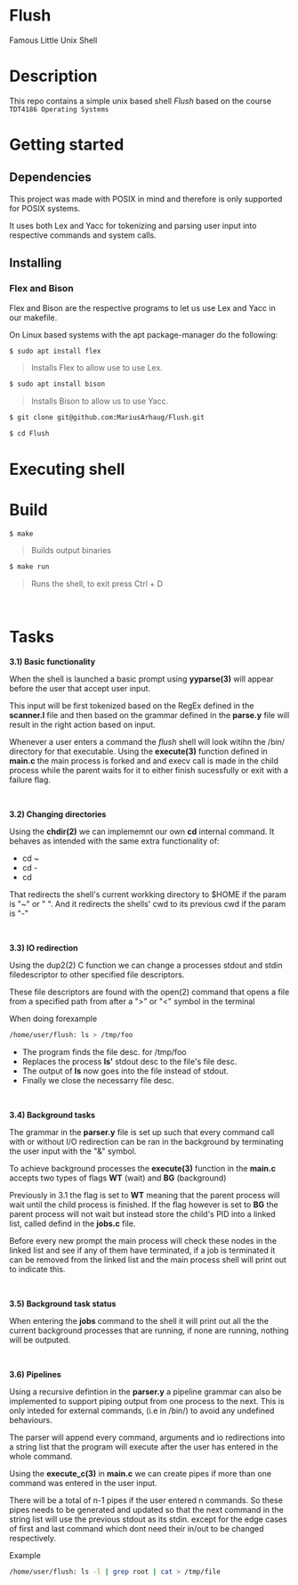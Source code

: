 # Flush

Famous Little Unix Shell

# Description

This repo contains a simple unix based shell _Flush_ based on the course `TDT4186 Operating Systems`

# Getting started

## Dependencies

This project was made with POSIX in mind and therefore is only supported for POSIX systems.

It uses both Lex and Yacc for tokenizing and parsing user input into respective commands and system calls.

## Installing

### Flex and Bison

Flex and Bison are the respective programs to let us use Lex and Yacc in our makefile.

On Linux based systems with the apt package-manager do the following:

```sh
$ sudo apt install flex
```

> Installs Flex to allow use to use Lex.

```sh
$ sudo apt install bison
```

> Installs Bison to allow us to use Yacc.

```sh
$ git clone git@github.com:MariusArhaug/Flush.git
```

```sh
$ cd Flush
```

# Executing shell

# Build

```
$ make
```

> Builds output binaries

```sh
$ make run
```

> Runs the shell, to exit press Ctrl + D

<br >

# Tasks

**3.1) Basic functionality**

When the shell is launched a basic prompt using **yyparse(3)** will appear before the user that accept user input.

This input will be first tokenized based on the RegEx defined in the **scanner.l** file and then based on the grammar defined in the **parse.y** file will result in the right action based on input.

Whenever a user enters a command the _flush_ shell will look witihn the /bin/ directory for that executable. Using the **execute(3)** function defined in **main.c** the main process is forked and and execv call is made in the child process while the parent waits for it to either finish sucessfully or exit with a failure flag.

<br >

**3.2) Changing directories**

Using the **chdir(2)** we can implememnt our own **cd** internal command.
It behaves as intended with the same extra functionality of:

- cd ~
- cd -
- cd

That redirects the shell's current workking directory to $HOME if the param is "~" or " ". And it redirects the shells' cwd to its previous cwd if the param is "-"

<br >

**3.3) IO redirection**

Using the dup2(2) C function we can change a processes stdout and stdin filedescriptor to other specified file descriptors.

These file descriptors are found with the open(2) command that opens a file from a specified path from after a ">" or "<" symbol in the terminal

When doing forexample

```sh
/home/user/flush: ls > /tmp/foo
```

- The program finds the file desc. for /tmp/foo
- Replaces the process **ls'** stdout desc to the file's file desc.
- The output of **ls** now goes into the file instead of stdout.
- Finally we close the necessarry file desc.

<br >

**3.4) Background tasks**

The grammar in the **parser.y** file is set up such that every command call with or without I/O redirection can be ran in the background by terminating the user input with the "&" symbol.

To achieve background processes the **execute(3)** function in the **main.c** accepts two types of flags **WT** (wait) and **BG** (background)

Previously in 3.1 the flag is set to **WT** meaning that the parent process will wait until the child process is finished. If the flag however is set to **BG** the parent process will not wait but instead store the child's PID into a linked list, called defind in the **jobs.c** file.

Before every new prompt the main process will check these nodes in the linked list and see if any of them have terminated, if a job is terminated it can be removed from the linked list and the main process shell will print out to indicate this.

<br >

**3.5) Background task status**

When entering the **jobs** command to the shell it will print out all the the current background processes that are running, if none are running, nothing will be outputed.

<br >

**3.6) Pipelines**

Using a recursive defintion in the **parser.y** a pipeline grammar can also be implemented to support piping output from one process to the next. This is only inteded for external commands, (i.e in /bin/) to avoid any undefined behaviours.

The parser will append every command, arguments and io redirections into a string list that the program will execute after the user has entered in the whole command.

Using the **execute_c(3)** in **main.c** we can create pipes if more than one command was entered in the user input.

There will be a total of n-1 pipes if the user entered n commands. So these pipes needs to be generated and updated so that the next command in the string list will use the previous stdout as its stdin. except for the edge cases of first and last command which dont need their in/out to be changed respectively.

Example

```sh
/home/user/flush: ls -l | grep root | cat > /tmp/file
```
